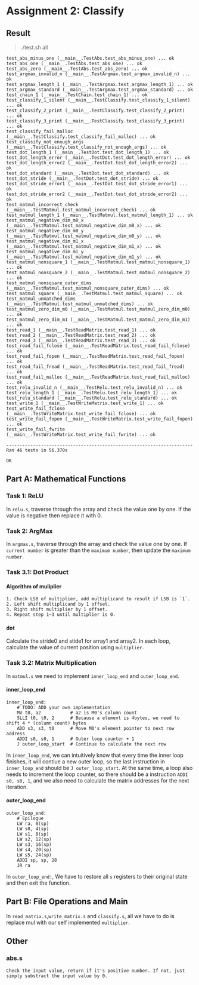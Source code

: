 # Assignment 2: Classify

## Result
> ./test.sh all

```
test_abs_minus_one (__main__.TestAbs.test_abs_minus_one) ... ok
test_abs_one (__main__.TestAbs.test_abs_one) ... ok
test_abs_zero (__main__.TestAbs.test_abs_zero) ... ok
test_argmax_invalid_n (__main__.TestArgmax.test_argmax_invalid_n) ... ok
test_argmax_length_1 (__main__.TestArgmax.test_argmax_length_1) ... ok
test_argmax_standard (__main__.TestArgmax.test_argmax_standard) ... ok
test_chain_1 (__main__.TestChain.test_chain_1) ... ok
test_classify_1_silent (__main__.TestClassify.test_classify_1_silent) ... ok
test_classify_2_print (__main__.TestClassify.test_classify_2_print) ... ok
test_classify_3_print (__main__.TestClassify.test_classify_3_print) ... ok
test_classify_fail_malloc (__main__.TestClassify.test_classify_fail_malloc) ... ok
test_classify_not_enough_args (__main__.TestClassify.test_classify_not_enough_args) ... ok
test_dot_length_1 (__main__.TestDot.test_dot_length_1) ... ok
test_dot_length_error (__main__.TestDot.test_dot_length_error) ... ok
test_dot_length_error2 (__main__.TestDot.test_dot_length_error2) ... ok
test_dot_standard (__main__.TestDot.test_dot_standard) ... ok
test_dot_stride (__main__.TestDot.test_dot_stride) ... ok
test_dot_stride_error1 (__main__.TestDot.test_dot_stride_error1) ... ok
test_dot_stride_error2 (__main__.TestDot.test_dot_stride_error2) ... ok
test_matmul_incorrect_check (__main__.TestMatmul.test_matmul_incorrect_check) ... ok
test_matmul_length_1 (__main__.TestMatmul.test_matmul_length_1) ... ok
test_matmul_negative_dim_m0_x (__main__.TestMatmul.test_matmul_negative_dim_m0_x) ... ok
test_matmul_negative_dim_m0_y (__main__.TestMatmul.test_matmul_negative_dim_m0_y) ... ok
test_matmul_negative_dim_m1_x (__main__.TestMatmul.test_matmul_negative_dim_m1_x) ... ok
test_matmul_negative_dim_m1_y (__main__.TestMatmul.test_matmul_negative_dim_m1_y) ... ok
test_matmul_nonsquare_1 (__main__.TestMatmul.test_matmul_nonsquare_1) ... ok
test_matmul_nonsquare_2 (__main__.TestMatmul.test_matmul_nonsquare_2) ... ok
test_matmul_nonsquare_outer_dims (__main__.TestMatmul.test_matmul_nonsquare_outer_dims) ... ok
test_matmul_square (__main__.TestMatmul.test_matmul_square) ... ok
test_matmul_unmatched_dims (__main__.TestMatmul.test_matmul_unmatched_dims) ... ok
test_matmul_zero_dim_m0 (__main__.TestMatmul.test_matmul_zero_dim_m0) ... ok
test_matmul_zero_dim_m1 (__main__.TestMatmul.test_matmul_zero_dim_m1) ... ok
test_read_1 (__main__.TestReadMatrix.test_read_1) ... ok
test_read_2 (__main__.TestReadMatrix.test_read_2) ... ok
test_read_3 (__main__.TestReadMatrix.test_read_3) ... ok
test_read_fail_fclose (__main__.TestReadMatrix.test_read_fail_fclose) ... ok
test_read_fail_fopen (__main__.TestReadMatrix.test_read_fail_fopen) ... ok
test_read_fail_fread (__main__.TestReadMatrix.test_read_fail_fread) ... ok
test_read_fail_malloc (__main__.TestReadMatrix.test_read_fail_malloc) ... ok
test_relu_invalid_n (__main__.TestRelu.test_relu_invalid_n) ... ok
test_relu_length_1 (__main__.TestRelu.test_relu_length_1) ... ok
test_relu_standard (__main__.TestRelu.test_relu_standard) ... ok
test_write_1 (__main__.TestWriteMatrix.test_write_1) ... ok
test_write_fail_fclose (__main__.TestWriteMatrix.test_write_fail_fclose) ... ok
test_write_fail_fopen (__main__.TestWriteMatrix.test_write_fail_fopen) ... ok
test_write_fail_fwrite (__main__.TestWriteMatrix.test_write_fail_fwrite) ... ok

----------------------------------------------------------------------
Ran 46 tests in 56.370s

OK
```

## Part A: Mathematical Functions

### Task 1: ReLU
In `relu.s`, traverse through the array and check the value one by one. If the value is negative then replace it with 0.

### Task 2: ArgMax
In `argmax.s`, traverse through the array and check the value one by one. If `current number` is greater than the `maximum number`, then update the `maximum number`.

### Task 3.1: Dot Product
#### Algorithm of muliplier
    1. Check LSB of multiplier, add multiplicand to result if LSB is `1`.
    2. Left shift multiplicand by 1 offset.
    3. Right shift multiplier by 1 offset.
    4. Repeat step 1~3 until multiplier is 0.

#### dot
Calculate the stride0 and stide1 for array1 and array2. In each loop, calculate the value of current position using `multiplier`.

### Task 3.2: Matrix Multiplication
In `matmul.s` we need to implement `inner_loop_end` and `outer_loop_end`.

#### inner_loop_end
```
inner_loop_end:
    # TODO: ADD your own implementation
    MV t0, a2           # a2 is M0's column count
    SLLI t0, t0, 2      # Because a element is 4bytes, we need to shift 4 * (column count) bytes 
    ADD s3, s3, t0      # Move M0's element pointer to next row address
    ADDI s0, s0, 1      # Outer loop counter + 1
    J outer_loop_start  # Continue to calculate the next row
```
In `inner_loop_end`, we can intuitively know that every time the inner loop finishes, it will contiue a new outer loop, so the last instruction in `inner_loop_end` should be `J outer_loop_start`. At the same time, a loop also needs to increment the loop counter, so there should be a instruction `ADDI s0, s0, 1`, and we also need to calculate the matrix addresses for the next iteration.

#### outer_loop_end
```
outer_loop_end:
    # Epilogue
    LW ra, 0(sp)
    LW s0, 4(sp)
    LW s1, 8(sp)
    LW s2, 12(sp)
    LW s3, 16(sp)
    LW s4, 20(sp)
    LW s5, 24(sp)
    ADDI sp, sp, 28
    JR ra
```
In `outer_loop_end:`, We have to restore all `s` registers to their original state and then exit the function.

## Part B: File Operations and Main
In `read_matrix.s`,`write_matrix.s` and `classify.s`, all we have to do is replace mul with our self implemented `multiplier`.

## Other
### abs.s
```
Check the input value, return if it's positive number. If not, just simply substract the input value by 0.